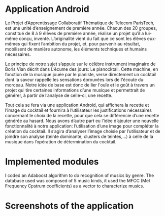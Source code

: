 # Application Android

  Le Projet d’Apprentissage Collaboratif Thématique de Telecom ParisTech, est une unité d’enseignement de première année. Chacun des 20 groupes, constitué de 8 à 9 élèves de première année, réalise un projet qu’il a lui-même conçu, inventé. L’originalité vient du fait que ce sont les élèves eux-mêmes qui fixent l’ambition du projet, et, pour parvenir au résultat, mobilisent de manière autonome, les éléments techniques et humains nécessaires.

  Le principe de notre sujet s’appuie sur le célèbre instrument imaginaire de Boris Vian décrit dans L’écume des jours: Le pianocktail. Cette machine, en fonction de la musique jouée par le pianiste, verse directement un cocktail dont la saveur rappelle les sensations éprouvées lors de l'écoute du morceau. Notre idée de base est donc de lier l'ouïe et le goût à travers un projet qui tire certaines informations d’une musique et permettrait de générer, à partir de l’analyse de celle-ci, une recette. 

  Tout cela se fera via une application Android, qui affichera la recette et l’image du cocktail et fournira à l’utilisateur les justifications nécessaires concernant le choix de la recette, pour que cela se différencie d’une recette générée au hasard. Nous avons d’autre part eu l’idée d’ajouter une nouvelle fonctionnalité à notre application: l’utilisation d’une image pour compléter la création du cocktail. Il s’agira d’analyser l’image choisie par l’utilisateur et de joindre son analyse (teinte dominante, clusters de teintes,…) à celle de la musique dans l’opération de détermination du cocktail.
  
# Implemented modules
  
  I coded an Adaboost algorithm to do recognition of musics by genre.
  The database used was composed of 5 music kinds, it used the MFCC (Mel Frequency Cpstrum coefficients) as a vector to characterize musics.
  
# Screenshots of the application
  
  
  
  
